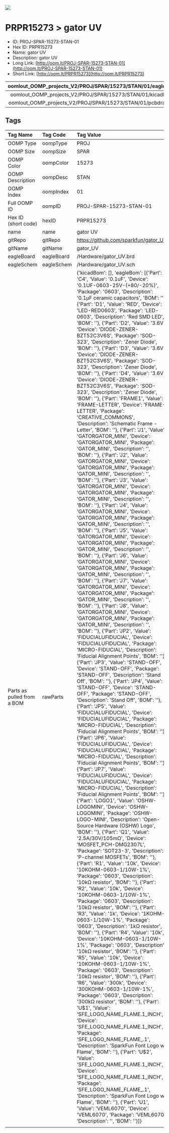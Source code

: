 


  
![][im]
# PRPR15273 > gator UV

- ID: PROJ-SPAR-15273-STAN-01
- Hex ID: PRPR15273
- Name: gator UV
- Description: gator UV
- Long Link: [http://oom.lt/PROJ-SPAR-15273-STAN-01](http://oom.lt/PROJ-SPAR-15273-STAN-01)
- Short Link: [http://oom.lt/PRPR15273](http://oom.lt/PRPR15273)
  

|oomlout_OOMP_projects_V2/PROJ/SPAR/15273/STAN/01/eagleImage.png|oomlout_OOMP_projects_V2/PROJ/SPAR/15273/STAN/01/eagleSchemImage.png|oomlout_OOMP_projects_V2/PROJ/SPAR/15273/STAN/01/kicadPcb3dFront.png|oomlout_OOMP_projects_V2/PROJ/SPAR/15273/STAN/01/kicadPcb3dBack.png|
| :---: | :---: | :---: | :---: |
|oomlout_OOMP_projects_V2/PROJ/SPAR/15273/STAN/01/kicadPcb3d.png|oomlout_OOMP_projects_V2/PROJ/SPAR/15273/STAN/01/bomBack.png|oomlout_OOMP_projects_V2/PROJ/SPAR/15273/STAN/01/bomFront.png|oomlout_OOMP_projects_V2/PROJ/SPAR/15273/STAN/01/pcbdraw.svg|
|oomlout_OOMP_projects_V2/PROJ/SPAR/15273/STAN/01/pcbdrawBack.svg||||

## Tags
  

|Tag Name|Tag Code|Tag Value|
| :--- | :--- | :--- |
|OOMP Type|oompType|PROJ|
|OOMP Size|oompSize|SPAR|
|OOMP Color|oompColor|15273|
|OOMP Description|oompDesc|STAN|
|OOMP Index|oompIndex|01|
|Full OOMP ID|oompID|PROJ-SPAR-15273-STAN-01|
|Hex ID (short code)|hexID|PRPR15273|
|name|name|gator UV|
|gitRepo|gitRepo|https://github.com/sparkfun/gator_UV|
|gitName|gitName|gator_UV|
|eagleBoard|eagleBoard|/Hardware/gator_UV.brd|
|eagleSchem|eagleSchem|/Hardware/gator_UV.sch|
|Parts as pulled from a BOM|rawParts|{'kicadBom': [], 'eagleBom': [{'Part': 'C4', 'Value': '0.1uF', 'Device': '0.1UF-0603-25V-(+80/-20%)', 'Package': '0603', 'Description': '0.1µF ceramic capacitors', 'BOM': ''}, {'Part': 'D1', 'Value': 'RED', 'Device': 'LED-RED0603', 'Package': 'LED-0603', 'Description': 'Red SMD LED', 'BOM': ''}, {'Part': 'D2', 'Value': '3.6V', 'Device': 'DIODE-ZENER-BZT52C3V6S', 'Package': 'SOD-323', 'Description': 'Zener Diode', 'BOM': ''}, {'Part': 'D3', 'Value': '3.6V', 'Device': 'DIODE-ZENER-BZT52C3V6S', 'Package': 'SOD-323', 'Description': 'Zener Diode', 'BOM': ''}, {'Part': 'D4', 'Value': '3.6V', 'Device': 'DIODE-ZENER-BZT52C3V6S', 'Package': 'SOD-323', 'Description': 'Zener Diode', 'BOM': ''}, {'Part': 'FRAME1', 'Value': 'FRAME-LETTER', 'Device': 'FRAME-LETTER', 'Package': 'CREATIVE_COMMONS', 'Description': 'Schematic Frame - Letter', 'BOM': ''}, {'Part': 'J1', 'Value': 'GATORGATOR_MINI', 'Device': 'GATORGATOR_MINI', 'Package': 'GATOR_MINI', 'Description': '', 'BOM': ''}, {'Part': 'J2', 'Value': 'GATORGATOR_MINI', 'Device': 'GATORGATOR_MINI', 'Package': 'GATOR_MINI', 'Description': '', 'BOM': ''}, {'Part': 'J3', 'Value': 'GATORGATOR_MINI', 'Device': 'GATORGATOR_MINI', 'Package': 'GATOR_MINI', 'Description': '', 'BOM': ''}, {'Part': 'J4', 'Value': 'GATORGATOR_MINI', 'Device': 'GATORGATOR_MINI', 'Package': 'GATOR_MINI', 'Description': '', 'BOM': ''}, {'Part': 'J5', 'Value': 'GATORGATOR_MINI', 'Device': 'GATORGATOR_MINI', 'Package': 'GATOR_MINI', 'Description': '', 'BOM': ''}, {'Part': 'J6', 'Value': 'GATORGATOR_MINI', 'Device': 'GATORGATOR_MINI', 'Package': 'GATOR_MINI', 'Description': '', 'BOM': ''}, {'Part': 'J7', 'Value': 'GATORGATOR_MINI', 'Device': 'GATORGATOR_MINI', 'Package': 'GATOR_MINI', 'Description': '', 'BOM': ''}, {'Part': 'J8', 'Value': 'GATORGATOR_MINI', 'Device': 'GATORGATOR_MINI', 'Package': 'GATOR_MINI', 'Description': '', 'BOM': ''}, {'Part': 'JP2', 'Value': 'FIDUCIALUFIDUCIAL', 'Device': 'FIDUCIALUFIDUCIAL', 'Package': 'MICRO-FIDUCIAL', 'Description': 'Fiducial Alignment Points', 'BOM': ''}, {'Part': 'JP3', 'Value': 'STAND-OFF', 'Device': 'STAND-OFF', 'Package': 'STAND-OFF', 'Description': 'Stand Off', 'BOM': ''}, {'Part': 'JP4', 'Value': 'STAND-OFF', 'Device': 'STAND-OFF', 'Package': 'STAND-OFF', 'Description': 'Stand Off', 'BOM': ''}, {'Part': 'JP5', 'Value': 'FIDUCIALUFIDUCIAL', 'Device': 'FIDUCIALUFIDUCIAL', 'Package': 'MICRO-FIDUCIAL', 'Description': 'Fiducial Alignment Points', 'BOM': ''}, {'Part': 'JP6', 'Value': 'FIDUCIALUFIDUCIAL', 'Device': 'FIDUCIALUFIDUCIAL', 'Package': 'MICRO-FIDUCIAL', 'Description': 'Fiducial Alignment Points', 'BOM': ''}, {'Part': 'JP7', 'Value': 'FIDUCIALUFIDUCIAL', 'Device': 'FIDUCIALUFIDUCIAL', 'Package': 'MICRO-FIDUCIAL', 'Description': 'Fiducial Alignment Points', 'BOM': ''}, {'Part': 'LOGO1', 'Value': 'OSHW-LOGOMINI', 'Device': 'OSHW-LOGOMINI', 'Package': 'OSHW-LOGO-MINI', 'Description': 'Open-Source Hardware (OSHW) Logo', 'BOM': ''}, {'Part': 'Q1', 'Value': '2.5A/30V/105mΩ', 'Device': 'MOSFET_PCH-DMG2307L', 'Package': 'SOT23-3', 'Description': 'P-channel MOSFETs', 'BOM': ''}, {'Part': 'R1', 'Value': '10k', 'Device': '10KOHM-0603-1/10W-1%', 'Package': '0603', 'Description': '10kΩ resistor', 'BOM': ''}, {'Part': 'R2', 'Value': '10k', 'Device': '10KOHM-0603-1/10W-1%', 'Package': '0603', 'Description': '10kΩ resistor', 'BOM': ''}, {'Part': 'R3', 'Value': '1k', 'Device': '1KOHM-0603-1/10W-1%', 'Package': '0603', 'Description': '1kΩ resistor', 'BOM': ''}, {'Part': 'R4', 'Value': '10k', 'Device': '10KOHM-0603-1/10W-1%', 'Package': '0603', 'Description': '10kΩ resistor', 'BOM': ''}, {'Part': 'R5', 'Value': '10k', 'Device': '10KOHM-0603-1/10W-1%', 'Package': '0603', 'Description': '10kΩ resistor', 'BOM': ''}, {'Part': 'R6', 'Value': '300k', 'Device': '300KOHM-0603-1/10W-1%', 'Package': '0603', 'Description': '300kΩ resistor', 'BOM': ''}, {'Part': 'U$1', 'Value': 'SFE_LOGO_NAME_FLAME.1_INCH', 'Device': 'SFE_LOGO_NAME_FLAME.1_INCH', 'Package': 'SFE_LOGO_NAME_FLAME_.1', 'Description': 'SparkFun Font Logo w/ Flame', 'BOM': ''}, {'Part': 'U$2', 'Value': 'SFE_LOGO_NAME_FLAME.1_INCH', 'Device': 'SFE_LOGO_NAME_FLAME.1_INCH', 'Package': 'SFE_LOGO_NAME_FLAME_.1', 'Description': 'SparkFun Font Logo w/ Flame', 'BOM': ''}, {'Part': 'U1', 'Value': 'VEML6070', 'Device': 'VEML6070', 'Package': 'VEML6070', 'Description': '', 'BOM': ''}]}|
||||



[im]: PROJ/SPAR/15273/STAN/01/kicadPcb3d_450.png
